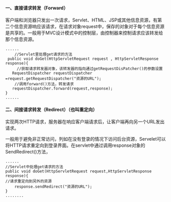 #### 一、直接请求转发（Forward）

客户端和浏览器只发出一次请求，Servlet、HTML、JSP或其他信息资源，有第二个信息资源响应该请求，在请求对象request中，保存的对象对于每个信息资源是共享的。一般用于MVC设计模式中的控制层，由控制器来控制请求应该转发给那个信息资源。

```
......
    //Servlet里处理get请求的方法
 public void doGet(HttpServletRequest request , HttpServletResponse response){
     //获取请求转发器对象，该转发器的指向通过getRequestDisPatcher()的参数设置
   RequestDispatcher requestDispatcher =request.getRequestDispatcher("资源的URL");
    //调用forward()方法，转发请求      
   requestDispatcher.forward(request,response);    
}
......
```





#### 二、间接请求转发（Redirect）（也叫重定向）

实现两次HTTP请求，服务器在响应客户端请求后，让客户端再向另一个URL发出请求。

一般用于避免非正常访问，列如在没有登录的情况下访问后台资源，Servelet可以将HTTP请求重定向到登录界面。在servlet中通过调用response对象的SendRedirect()方法，

```
......
//Servlet中处理get请求的方法
public void doGet(HttpServletRequest request,HttpServletResponse response){
//请求重定向到另外的资源
    response.sendRedirect("资源的URL");
}
........
```


